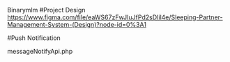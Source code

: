  Binarymlm
#Project Design
https://www.figma.com/file/eaWS67zFwJIuJfPd2sDIil4e/Sleeping-Partner-Management-System-(Design)?node-id=0%3A1

#Push Notification

messageNotifyApi.php
